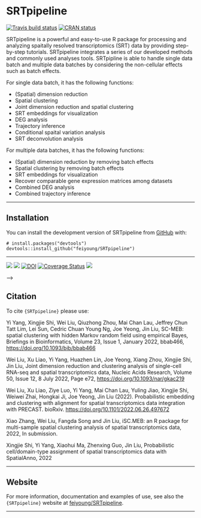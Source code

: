<!-- README.md is generated from README.Rmd. Please edit that file -->

SRTpipeline
===========

<!-- badges: start -->

[![Travis build
status](https://travis-ci.com/feiyoung/SRTpipeline.svg?branch=master)](https://travis-ci.com/feiyoung/SRTpipeline)
[![CRAN
status](https://www.r-pkg.org/badges/version/SRTpipeline)](https://CRAN.R-project.org/package=SRTpipeline)
<!-- badges: end -->

SRTpipeline is a powerful and easy-to-use R package for processing and
analyzing spaitally resolved transcriptomics (SRT) data by providing
step-by-step tutorials. SRTpipeline integrates a series of our developed
methods and commonly used analyses tools. SRTpipline is able to handle
single data batch and multiple data batches by considering the
non-cellular effects such as batch effects.

For single data batch, it has the following functions:

-   (Spatial) dimension reduction
-   Spatial clustering
-   Joint dimension reduction and spatial clustering
-   SRT embeddings for visualization
-   DEG analysis
-   Trajectory inference
-   Conditional spaital variation analysis
-   SRT deconvolution analysis

For multiple data batches, it has the following functions:

-   (Spatial) dimension reduction by removing batch effects
-   Spatial clustering by removing batch effects
-   SRT embeddings for visualization
-   Recover comparable gene expression matrices among datasets
-   Combined DEG analysis
-   Combined trajectory inference

------------------------------------------------------------------------

Installation
------------

You can install the development version of SRTpipeline from
[GitHub](https://github.com/) with:

    # install.packages("devtools")
    devtools::install_github("feiyoung/SRTpipeline")

------------------------------------------------------------------------

<!-- # SRTpipeline <img src='man/figures/logo.png' align="right" height="139" /> -->
<!-- badges: start -->

[![](https://www.r-pkg.org/badges/version-ago/SRTpipeline)](https://cran.r-project.org/package=SRTpipeline)
[![](https://cranlogs.r-pkg.org/badges/SRTpipeline?color=orange)](https://cran.r-project.org/package=SRTpipeline)
[![DOI](https://zenodo.org/badge/DOI/10.5281/zenodo.1972039.svg)](https://doi.org/10.5281/zenodo.1972039)
[![Coverage
Status](https://img.shields.io/codecov/c/github/feiyoung/SRTpipeline/master.svg)](https://codecov.io/github/feiyoung/SRTpipeline?branch=master)
[![](https://badges.feiyoung.org/184_status.svg)](https://github.com/feiyoung/software-review/issues/184)
<!-- badges: end -->

<!-- [`SRTpipeline`](https://docs.feiyoung.org/SRTpipeline/) is a `R` package devoted to -->
<!-- analyzing spatially resovled transcriptomics data. -->
<!-- <!-- <a href="http://www.irea.cnr.it/en/"> <img src="man/figures/irea_logo.png" height="40" align="left" /></a>  -->

–&gt;

<!-- <span style='font-style:italic;font-weight:bold;'>`{SRTpipeline}` was developed by XX. -->
<!-- [It is dedicated to the memory of Lorenzo](https://docs.feiyoung.org/SRTpipeline/articles/lorenzo.html).</span> -->

Citation
--------

To cite `{SRTpipeline}` please use:

Yi Yang, Xingjie Shi, Wei Liu, Qiuzhong Zhou, Mai Chan Lau, Jeffrey Chun
Tatt Lim, Lei Sun, Cedric Chuan Young Ng, Joe Yeong, Jin Liu, SC-MEB:
spatial clustering with hidden Markov random field using empirical
Bayes, Briefings in Bioinformatics, Volume 23, Issue 1, January 2022,
bbab466,
<a href="https://doi.org/10.1093/bib/bbab466" class="uri">https://doi.org/10.1093/bib/bbab466</a>

Wei Liu, Xu Liao, Yi Yang, Huazhen Lin, Joe Yeong, Xiang Zhou, Xingjie
Shi, Jin Liu, Joint dimension reduction and clustering analysis of
single-cell RNA-seq and spatial transcriptomics data, Nucleic Acids
Research, Volume 50, Issue 12, 8 July 2022, Page e72,
<a href="https://doi.org/10.1093/nar/gkac219" class="uri">https://doi.org/10.1093/nar/gkac219</a>

Wei Liu, Xu Liao, Ziye Luo, Yi Yang, Mai Chan Lau, Yuling Jiao, Xingjie
Shi, Weiwei Zhai, Hongkai Ji, Joe Yeong, Jin Liu (2022). Probabilistic
embedding and clustering with alignment for spatial transcriptomics data
integration with PRECAST. bioRxiv.
<a href="https://doi.org/10.1101/2022.06.26.497672" class="uri">https://doi.org/10.1101/2022.06.26.497672</a>

Xiao Zhang, Wei Liu, Fangda Song and Jin Liu, iSC.MEB: an R package for
multi-sample spatial clustering analysis of spatial transcriptomics
data, 2022, In submission.

Xingjie Shi, Yi Yang, Xiaohui Ma, Zhenxing Guo, Jin Liu, Probabilistic
cell/domain-type assignment of spatial transcriptomics data with
SpatialAnno, 2022

------------------------------------------------------------------------

Website
-------

For more information, documentation and examples of use, see also the
`{SRTpipeline}` website at
[feiyoung/SRTpipeline](https://github.com/feiyoung/SRTpipeline).

------------------------------------------------------------------------
